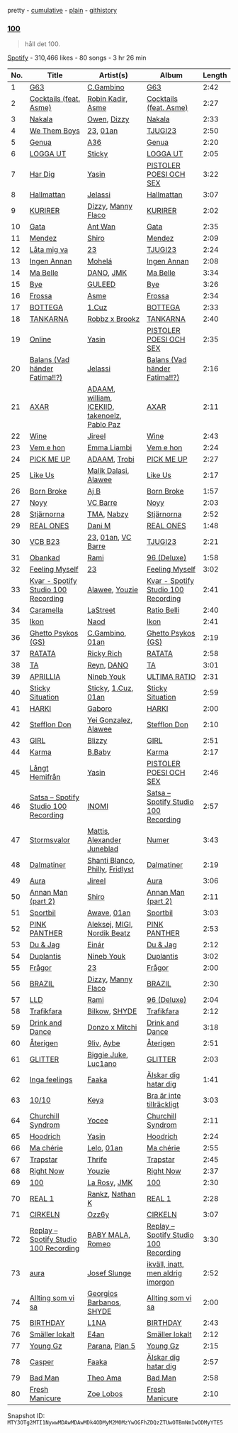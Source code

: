 pretty - [cumulative](/playlists/cumulative/37i9dQZF1DWXfgo3OOonqa.md) - [plain](/playlists/plain/37i9dQZF1DWXfgo3OOonqa) - [githistory](https://github.githistory.xyz/mackorone/spotify-playlist-archive/blob/main/playlists/plain/37i9dQZF1DWXfgo3OOonqa)

### [100](https://open.spotify.com/playlist/37i9dQZF1DWXfgo3OOonqa)

> håll det 100.

[Spotify](https://open.spotify.com/user/spotify) - 310,466 likes - 80 songs - 3 hr 26 min

| No. | Title | Artist(s) | Album | Length |
|---|---|---|---|---|
| 1 | [G63](https://open.spotify.com/track/3pBTElvw1OK7pDDI3MR4qC) | [C.Gambino](https://open.spotify.com/artist/6eWjyO1r0QlvsIuIIcgGxI) | [G63](https://open.spotify.com/album/7w1lkm0KtSeu6bfs8S21d5) | 2:42 |
| 2 | [Cocktails \(feat\. Asme\)](https://open.spotify.com/track/45bLmakv73Jwg5XwoEEGMq) | [Robin Kadir](https://open.spotify.com/artist/4juMqlCDk4p6TrM7JXfSw2), [Asme](https://open.spotify.com/artist/3M1eBsR4rSTcDAzYopumeG) | [Cocktails \(feat\. Asme\)](https://open.spotify.com/album/0ZrYAHvPy0aTXpWhRN5es6) | 2:27 |
| 3 | [Nakala](https://open.spotify.com/track/3y5fUcF94aDFxA2HjrERDt) | [Owen](https://open.spotify.com/artist/0Q5gLNKbp5mpfEvquAaHCl), [Dizzy](https://open.spotify.com/artist/7lKk7yXNockkDjhb1GCeOy) | [Nakala](https://open.spotify.com/album/000n59cSc8psOiz5faS7sZ) | 2:33 |
| 4 | [We Them Boys](https://open.spotify.com/track/4ThoiczTKlsb2AzBPkmBkc) | [23](https://open.spotify.com/artist/2Dor6diK1zw9BEluKBOdoA), [01an](https://open.spotify.com/artist/74e6I2mEw224Rzo1VadSMY) | [TJUGI23](https://open.spotify.com/album/5J8dRxQwNyJdrvNlNY6NMg) | 2:50 |
| 5 | [Genua](https://open.spotify.com/track/12AvFLuM5FPrGb5WKLon3r) | [A36](https://open.spotify.com/artist/4QcudLddRQCbX8wrs6i2Gt) | [Genua](https://open.spotify.com/album/5dHTG02KPD83NuYONPCb3e) | 2:20 |
| 6 | [LOGGA UT](https://open.spotify.com/track/6WZ0e4BsFb5tmGQeaOsuco) | [Sticky](https://open.spotify.com/artist/12BQZLcMCpuSfR7xyKFgJO) | [LOGGA UT](https://open.spotify.com/album/5piGT2xQPt0xydho8ufEsO) | 2:05 |
| 7 | [Har Dig](https://open.spotify.com/track/4FGvRqZ1pPaflN2jjLBMB9) | [Yasin](https://open.spotify.com/artist/6rYEqmajzlhGVaayOJ2bpJ) | [PISTOLER POESI OCH SEX](https://open.spotify.com/album/6HpmLRAvpms9AiqSB3zGdy) | 3:22 |
| 8 | [Hallmattan](https://open.spotify.com/track/6qBwgf6ZTDyyG7GwQjoL27) | [Jelassi](https://open.spotify.com/artist/2u9ZIMtCrLs7ya2HfIpLKZ) | [Hallmattan](https://open.spotify.com/album/1lsPTXRLEQUT7lSX7gENT2) | 3:07 |
| 9 | [KURIRER](https://open.spotify.com/track/7dLIb2FTMx0EKSAipHov7P) | [Dizzy](https://open.spotify.com/artist/7lKk7yXNockkDjhb1GCeOy), [Manny Flaco](https://open.spotify.com/artist/2vduakOON9BipyWkPSBo4S) | [KURIRER](https://open.spotify.com/album/0q4FcnWY4RnXpgsPRNS8Cy) | 2:02 |
| 10 | [Gata](https://open.spotify.com/track/7N0a0QhkOE5g4zbpJeHWpp) | [Ant Wan](https://open.spotify.com/artist/51TXQniEQkYh89tfLjiuSy) | [Gata](https://open.spotify.com/album/2rlOVzymMvw3H6hUmRiiJs) | 2:35 |
| 11 | [Mendez](https://open.spotify.com/track/4W7yzpXpmBJhe5Guao0piy) | [Shiro](https://open.spotify.com/artist/2r9JAY6ISvp0VvZsT6cBJo) | [Mendez](https://open.spotify.com/album/1F1XXjNW4uNzNvOcCdJe13) | 2:09 |
| 12 | [Låta mig va](https://open.spotify.com/track/3QIyTPHILvEB0IjQrxU2f8) | [23](https://open.spotify.com/artist/2Dor6diK1zw9BEluKBOdoA) | [TJUGI23](https://open.spotify.com/album/5J8dRxQwNyJdrvNlNY6NMg) | 2:24 |
| 13 | [Ingen Annan](https://open.spotify.com/track/29f6emBNZc0WueYCU0Me2O) | [Mohelá](https://open.spotify.com/artist/4EukF0aMNL8Cc5kUSNsXPZ) | [Ingen Annan](https://open.spotify.com/album/4BdMKdoEQPuCDEz14asIc6) | 2:08 |
| 14 | [Ma Belle](https://open.spotify.com/track/1FPGuD3usIOivj1V2j4OMc) | [DANO](https://open.spotify.com/artist/1qid2RAqbRe7NvZ8tCxbOS), [JMK](https://open.spotify.com/artist/0qq6F6bI5cpDuXgRTM2ZLN) | [Ma Belle](https://open.spotify.com/album/4ayd4KItCscPToowrTR3yY) | 3:34 |
| 15 | [Bye](https://open.spotify.com/track/1rTUM3BdqYSTsZiUVL6YRY) | [GULEED](https://open.spotify.com/artist/1Mw40k757jZuiL0NIJpdO5) | [Bye](https://open.spotify.com/album/7ncknlyzo63JmvKfkpKdf2) | 3:26 |
| 16 | [Frossa](https://open.spotify.com/track/660EPoIBj3FnUhHlcKgN5H) | [Asme](https://open.spotify.com/artist/3M1eBsR4rSTcDAzYopumeG) | [Frossa](https://open.spotify.com/album/0HIQvy6LtEhW4phvG12OEO) | 2:34 |
| 17 | [BOTTEGA](https://open.spotify.com/track/3RRwRGSCAsokzDr5CL3ISC) | [1.Cuz](https://open.spotify.com/artist/5uvOG0MwnD2ANrxNBUPtNr) | [BOTTEGA](https://open.spotify.com/album/3d8p48lwwRTX1ZcNpHxIX2) | 2:33 |
| 18 | [TANKARNA](https://open.spotify.com/track/2vlzb4TbT7DOe0UzOJxgMI) | [Robbz x Brookz](https://open.spotify.com/artist/28Yka7aPiP0TcDk7TYH14h) | [TANKARNA](https://open.spotify.com/album/74k7FDQu7wy1NA3fRynoZC) | 2:40 |
| 19 | [Online](https://open.spotify.com/track/3wIUf2ssPffFAUoIR4F1Tm) | [Yasin](https://open.spotify.com/artist/6rYEqmajzlhGVaayOJ2bpJ) | [PISTOLER POESI OCH SEX](https://open.spotify.com/album/6HpmLRAvpms9AiqSB3zGdy) | 2:35 |
| 20 | [Balans \(Vad händer Fatima!!?\)](https://open.spotify.com/track/6TLjoYLWtjziKPsLxSOkZv) | [Jelassi](https://open.spotify.com/artist/2u9ZIMtCrLs7ya2HfIpLKZ) | [Balans \(Vad händer Fatima!!?\)](https://open.spotify.com/album/6ErQass5rD25XSozTbKqq9) | 2:16 |
| 21 | [AXAR](https://open.spotify.com/track/69Zgo9cfCANqGHgKCBXzTJ) | [ADAAM](https://open.spotify.com/artist/7zLm9op6LgPqKL62d1FzhO), [william](https://open.spotify.com/artist/1UdLtKAD4FbM7r2XCfAWAs), [ICEKIID](https://open.spotify.com/artist/3RYYha3CC7js2PHbcBHewt), [takenoelz](https://open.spotify.com/artist/16U51AjPH40zvPxDA8FjVT), [Pablo Paz](https://open.spotify.com/artist/1MPDGl1VzA7muXZSIZ2Zc0) | [AXAR](https://open.spotify.com/album/6HsFZ60ry08QkWkuZ9tGAw) | 2:11 |
| 22 | [Wine](https://open.spotify.com/track/3HHXFvN5BjYrASwmeaEYVI) | [Jireel](https://open.spotify.com/artist/2EWsHDexsSInArfFkhA2i6) | [Wine](https://open.spotify.com/album/4sg5BPyaOWGmhxBdWsdy3n) | 2:43 |
| 23 | [Vem e hon](https://open.spotify.com/track/0iIPP1fRRYBzdjPnwcqGoQ) | [Emma Liambi](https://open.spotify.com/artist/79ni0gLHGqim5iM0lzKMLI) | [Vem e hon](https://open.spotify.com/album/0qz3dm5mwtPhvDKp2zZBPg) | 2:24 |
| 24 | [PICK ME UP](https://open.spotify.com/track/3wx0fGGBY8Csos0ZDsKXFE) | [ADAAM](https://open.spotify.com/artist/7zLm9op6LgPqKL62d1FzhO), [Trobi](https://open.spotify.com/artist/0MBLQbpbPvJ4oXM0Cj4aKR) | [PICK ME UP](https://open.spotify.com/album/47nAM4UWvRCjvXMWYsx8W9) | 2:27 |
| 25 | [Like Us](https://open.spotify.com/track/3VZQXvW2zKquR7UvOUXz1k) | [Malik Dalasi](https://open.spotify.com/artist/1n3grwmOigAA2UYtlF91gc), [Alawee](https://open.spotify.com/artist/1eAyilKA1p82m0SkoEZ8dB) | [Like Us](https://open.spotify.com/album/7wb7gWBVcqFog8F7m4WTUv) | 2:17 |
| 26 | [Born Broke](https://open.spotify.com/track/2ObcrH042x3Hen1H5BABrK) | [Aj B](https://open.spotify.com/artist/7HNexSRBLdVWgYldSK1EN4) | [Born Broke](https://open.spotify.com/album/0ZKUeRXG5KsGEASNvXj1tO) | 1:57 |
| 27 | [Noyy](https://open.spotify.com/track/4W0pPaBJwKhxScJXDVIKhS) | [VC Barre](https://open.spotify.com/artist/5QcMPl2wzC4KqivjfcyBIU) | [Noyy](https://open.spotify.com/album/0OLqRExTkvKByEadGUQ0KL) | 2:03 |
| 28 | [Stjärnorna](https://open.spotify.com/track/0QzjQiI3K2J90mn0tHslZ4) | [TMA](https://open.spotify.com/artist/7HooMDZWSlS5FmEzJKrHix), [Nabzy](https://open.spotify.com/artist/69UGhJ5ofrMbgORlfOLiKg) | [Stjärnorna](https://open.spotify.com/album/582G1brdY5Jfx181W2E3z0) | 2:52 |
| 29 | [REAL ONES](https://open.spotify.com/track/2Qxz8zUs7G3awJEnNQT5mi) | [Dani M](https://open.spotify.com/artist/5ILMkt5lW4KAyTXMNYWaGF) | [REAL ONES](https://open.spotify.com/album/5JDLHAEgpmMv2Mh3GHUfZQ) | 1:48 |
| 30 | [VCB B23](https://open.spotify.com/track/7yGIE3MGVqnWOrghqWWuW6) | [23](https://open.spotify.com/artist/2Dor6diK1zw9BEluKBOdoA), [01an](https://open.spotify.com/artist/74e6I2mEw224Rzo1VadSMY), [VC Barre](https://open.spotify.com/artist/5QcMPl2wzC4KqivjfcyBIU) | [TJUGI23](https://open.spotify.com/album/5J8dRxQwNyJdrvNlNY6NMg) | 2:21 |
| 31 | [Obankad](https://open.spotify.com/track/5n3oBxg3zvGsJTOg6KWw9x) | [Rami](https://open.spotify.com/artist/1iAQ8OLfuXk1oOhZWUkvOR) | [96 \(Deluxe\)](https://open.spotify.com/album/7xXmglERhyB9jlHgqKL2I2) | 1:58 |
| 32 | [Feeling Myself](https://open.spotify.com/track/0SOgdDDCI704FegadgOfc1) | [23](https://open.spotify.com/artist/2Dor6diK1zw9BEluKBOdoA) | [Feeling Myself](https://open.spotify.com/album/0KOYsqi0RwEZWPIt6V9ICU) | 3:02 |
| 33 | [Kvar \- Spotify Studio 100 Recording](https://open.spotify.com/track/374PJMUFDX43vavFdz2Jvi) | [Alawee](https://open.spotify.com/artist/1eAyilKA1p82m0SkoEZ8dB), [Youzie](https://open.spotify.com/artist/5quSkKg59RI6NZPpaaApte) | [Kvar \- Spotify Studio 100 Recording](https://open.spotify.com/album/3IPLGtRogxj4qRIh1sb8YL) | 2:41 |
| 34 | [Caramella](https://open.spotify.com/track/1xiDfu6qVAfkDQkVV1LxOM) | [LaStreet](https://open.spotify.com/artist/3mtBkhDY1zfMwTeUJxLRZj) | [Ratio Belli](https://open.spotify.com/album/6vo2iztzYX6mF86AhkR3OZ) | 2:40 |
| 35 | [Ikon](https://open.spotify.com/track/7y3tROxVvdzvJGu4NgWV6l) | [Naod](https://open.spotify.com/artist/31KGMx2XwpugdUpJzeZOv1) | [Ikon](https://open.spotify.com/album/15j8wwgCOjSLP5wP3lA3Md) | 2:41 |
| 36 | [Ghetto Psykos \(GS\)](https://open.spotify.com/track/4S4nhjCMlx3d4LkMGqiCpm) | [C.Gambino](https://open.spotify.com/artist/6eWjyO1r0QlvsIuIIcgGxI), [01an](https://open.spotify.com/artist/74e6I2mEw224Rzo1VadSMY) | [Ghetto Psykos \(GS\)](https://open.spotify.com/album/2edTCevZZxtQ4zK7MlVWXf) | 2:19 |
| 37 | [RATATA](https://open.spotify.com/track/5SeCuhnCkReuMDppRSOe2F) | [Ricky Rich](https://open.spotify.com/artist/1gm1katIowFM22Ldqcw6DK) | [RATATA](https://open.spotify.com/album/2vPjvhXrt8RpgIG6VzFp0G) | 2:58 |
| 38 | [TA](https://open.spotify.com/track/2yKnde0Q34pGXEfW7qJbcR) | [Reyn](https://open.spotify.com/artist/0fyeRmbc7XdKio5Fm13LPB), [DANO](https://open.spotify.com/artist/1qid2RAqbRe7NvZ8tCxbOS) | [TA](https://open.spotify.com/album/3tX0JXoCJx4vIL1acagF70) | 3:01 |
| 39 | [APRILLIA](https://open.spotify.com/track/4y3LTaYdRlwD2NV6FB1nKB) | [Nineb Youk](https://open.spotify.com/artist/1tR8hI9nP55dVOK0DBvWbU) | [ULTIMA RATIO](https://open.spotify.com/album/32mdIi3gjBOz6iVnccsdlq) | 2:31 |
| 40 | [Sticky Situation](https://open.spotify.com/track/7vVLexVH1BvkF0xoXveBFt) | [Sticky](https://open.spotify.com/artist/12BQZLcMCpuSfR7xyKFgJO), [1.Cuz](https://open.spotify.com/artist/5uvOG0MwnD2ANrxNBUPtNr), [01an](https://open.spotify.com/artist/74e6I2mEw224Rzo1VadSMY) | [Sticky Situation](https://open.spotify.com/album/6BqwUpGcFPcSo7tkQT6xTD) | 2:59 |
| 41 | [HARKI](https://open.spotify.com/track/2EayJFSji4xEOIM4Ur8gik) | [Gaboro](https://open.spotify.com/artist/1sLnQclviHMISG1VaLtKHx) | [HARKI](https://open.spotify.com/album/2Pit0Gz40DEVhx71C6ZtUz) | 2:00 |
| 42 | [Stefflon Don](https://open.spotify.com/track/7dNBmm3pee2FxAYiZNFk13) | [Yei Gonzalez](https://open.spotify.com/artist/54tAGj0D5DRj7wKZdgALnq), [Alawee](https://open.spotify.com/artist/1eAyilKA1p82m0SkoEZ8dB) | [Stefflon Don](https://open.spotify.com/album/1YVBCLUAH7wGycVlXtuX7z) | 2:10 |
| 43 | [GIRL](https://open.spotify.com/track/7zeafSIdEHF8HoskBRkFto) | [Blizzy](https://open.spotify.com/artist/4tSx9oXscGCVaVXEhH86qp) | [GIRL](https://open.spotify.com/album/0fN88KFmZW8TpFKmM5c7ss) | 2:51 |
| 44 | [Karma](https://open.spotify.com/track/5mHatlceRi4T05mRgs3lDG) | [B.Baby](https://open.spotify.com/artist/0uuwZ3aC3dhl9e7J66Ag13) | [Karma](https://open.spotify.com/album/39DaRxeCO75AaA5DEIbUqJ) | 2:17 |
| 45 | [Långt Hemifrån](https://open.spotify.com/track/11dvt39aUJjx3jPK47HWK1) | [Yasin](https://open.spotify.com/artist/6rYEqmajzlhGVaayOJ2bpJ) | [PISTOLER POESI OCH SEX](https://open.spotify.com/album/6HpmLRAvpms9AiqSB3zGdy) | 2:46 |
| 46 | [Satsa – Spotify Studio 100 Recording](https://open.spotify.com/track/4smXervZxPsPyDQoolgkCt) | [INOMI](https://open.spotify.com/artist/4y6IXL3FLmSLs4CCgpq5i2) | [Satsa – Spotify Studio 100 Recording](https://open.spotify.com/album/7qgUcNnrHTauVshnwQWQ3I) | 2:57 |
| 47 | [Stormsvalor](https://open.spotify.com/track/5WH3GWaCtavf6AXErydcGJ) | [Mattis](https://open.spotify.com/artist/0JMKOzAe77KyZ7oouH0CxK), [Alexander Juneblad](https://open.spotify.com/artist/5DBXHf00RMLMWHx5C4cfyB) | [Numer](https://open.spotify.com/album/5Vy6NZeHuSfRTts4ImI5kV) | 3:43 |
| 48 | [Dalmatiner](https://open.spotify.com/track/416zEIteZuKwSiGFjXpuGW) | [Shanti Blanco](https://open.spotify.com/artist/7ddwT1YBsclpDNyh1uFLwu), [Philly](https://open.spotify.com/artist/1NCPSuEn4tCtPesgOnqSQN), [Fridlyst](https://open.spotify.com/artist/3JNEVqwIPrDatUMQ2qigvt) | [Dalmatiner](https://open.spotify.com/album/11EIbmPBzeSU2ersMh0ZEj) | 2:19 |
| 49 | [Aura](https://open.spotify.com/track/4DJ6P3O5xd11cQMOsPIWg7) | [Jireel](https://open.spotify.com/artist/2EWsHDexsSInArfFkhA2i6) | [Aura](https://open.spotify.com/album/6gQrFdytErXSB1VjxpsxYI) | 3:06 |
| 50 | [Annan Man \(part 2\)](https://open.spotify.com/track/0dXCa5c9CZzkNHx1p6SOlb) | [Shiro](https://open.spotify.com/artist/2r9JAY6ISvp0VvZsT6cBJo) | [Annan Man \(part 2\)](https://open.spotify.com/album/75gmHEVJvOSKNabmMEZ82U) | 2:11 |
| 51 | [Sportbil](https://open.spotify.com/track/7bX2TgbtZrg8rVogs6ISM8) | [Awave](https://open.spotify.com/artist/2zrzhtWVPEcj1btFiRDQlF), [01an](https://open.spotify.com/artist/74e6I2mEw224Rzo1VadSMY) | [Sportbil](https://open.spotify.com/album/6B76lCKpQN6hly4CKUq2uf) | 3:03 |
| 52 | [PINK PANTHER](https://open.spotify.com/track/5stW94lVp9FLXKrSG6uNpx) | [Aleksej](https://open.spotify.com/artist/3EQED8IPx0z2uR0H28Sc5J), [MIGI](https://open.spotify.com/artist/6SQ1V0fuKnQGrLYE37Q1n3), [Nordik Beatz](https://open.spotify.com/artist/5tUMfmPXYszsVvtXHnITtD) | [PINK PANTHER](https://open.spotify.com/album/57kHLcSSXDQmwC0WTlnqda) | 2:53 |
| 53 | [Du & Jag](https://open.spotify.com/track/1fOZciVVoZ1RqpuO5i2hbU) | [Einár](https://open.spotify.com/artist/0kKygNaCQjqVLrImIftRDJ) | [Du & Jag](https://open.spotify.com/album/0UJ1RyPtQ9EMQmbBL8ZnUK) | 2:12 |
| 54 | [Duplantis](https://open.spotify.com/track/30brjBzRbL5MFUXWxSfG5A) | [Nineb Youk](https://open.spotify.com/artist/1tR8hI9nP55dVOK0DBvWbU) | [Duplantis](https://open.spotify.com/album/4CBmgdpkeOTRVcROYdeHGX) | 3:02 |
| 55 | [Frågor](https://open.spotify.com/track/3OHkL376IJhmHCUPgwKu9P) | [23](https://open.spotify.com/artist/2Dor6diK1zw9BEluKBOdoA) | [Frågor](https://open.spotify.com/album/6QQXRFWvjqm4hZERcDshxN) | 2:00 |
| 56 | [BRAZIL](https://open.spotify.com/track/0MNNXGTgc5wL5MPOGkEZNE) | [Dizzy](https://open.spotify.com/artist/7lKk7yXNockkDjhb1GCeOy), [Manny Flaco](https://open.spotify.com/artist/2vduakOON9BipyWkPSBo4S) | [BRAZIL](https://open.spotify.com/album/67KMwvlewFdeXnTnUNWKXu) | 2:30 |
| 57 | [LLD](https://open.spotify.com/track/0JF8pIVmf8GQq9zyRnEiFW) | [Rami](https://open.spotify.com/artist/1iAQ8OLfuXk1oOhZWUkvOR) | [96 \(Deluxe\)](https://open.spotify.com/album/7xXmglERhyB9jlHgqKL2I2) | 2:04 |
| 58 | [Trafikfara](https://open.spotify.com/track/0wAWvTep02Pzkc2kGJhWpN) | [Bilkow](https://open.spotify.com/artist/0EhQSGkoxasQQAGINGktFz), [SHYDE](https://open.spotify.com/artist/45lkyvZqssTcpM1bX5O5Cv) | [Trafikfara](https://open.spotify.com/album/1h4xtwLx9dbwkHm3IvGTCD) | 2:12 |
| 59 | [Drink and Dance](https://open.spotify.com/track/2vtnhRLRGdBY2aApSLDxs8) | [Donzo x Mitchi](https://open.spotify.com/artist/6vyyCB5qh4EXjfz9Rpo2iv) | [Drink and Dance](https://open.spotify.com/album/07y68FcDCn4aSPS8xsYfje) | 3:18 |
| 60 | [Återigen](https://open.spotify.com/track/3UzNrudEFcGjmLOP2RYxdC) | [9liv](https://open.spotify.com/artist/1CoE5ue29WuTIHn0QE5mrO), [Aybe](https://open.spotify.com/artist/3yG6CR4mQZD2clhwnyr778) | [Återigen](https://open.spotify.com/album/1u74DgifZSxa4OG4cHimUq) | 2:51 |
| 61 | [GLITTER](https://open.spotify.com/track/2uQzFHxj2KYSFtKvKgcP9p) | [Biggie Juke](https://open.spotify.com/artist/1iFBAUJba6rHRgFNOJYUDD), [Luc1ano](https://open.spotify.com/artist/5FrvaIrf2vik2rktPWOrsN) | [GLITTER](https://open.spotify.com/album/7yIc42XcxS526VSZDBWXaD) | 2:03 |
| 62 | [Inga feelings](https://open.spotify.com/track/6T9g3YYyxfxu3Htr8P5wnd) | [Faaka](https://open.spotify.com/artist/5nQm2hG8NRsFvtQqc6Ahzx) | [Älskar dig hatar dig](https://open.spotify.com/album/5txxX7l49EJTKjndxt4VGs) | 1:41 |
| 63 | [10/10](https://open.spotify.com/track/35u2Ubwl6nlz3JXrEPMxjW) | [Keya](https://open.spotify.com/artist/6Fzcb6MUQTqnojF8woJsKd) | [Bra är inte tillräckligt](https://open.spotify.com/album/4RB3FzLexzwkptkVbWUoYu) | 3:03 |
| 64 | [Churchill Syndrom](https://open.spotify.com/track/58DF3XFqMA2uVwvpmsPDoJ) | [Yocee](https://open.spotify.com/artist/77TzeR7C0uNqn1uBPiqty6) | [Churchill Syndrom](https://open.spotify.com/album/6Wv6YwvwtDzh9GTE4j8uCm) | 2:11 |
| 65 | [Hoodrich](https://open.spotify.com/track/0xNm2tIbdqPfNUJhVfDHrO) | [Yasin](https://open.spotify.com/artist/6rYEqmajzlhGVaayOJ2bpJ) | [Hoodrich](https://open.spotify.com/album/7g2eeeDJ8h67IE4FdJNeA9) | 2:24 |
| 66 | [Ma chérie](https://open.spotify.com/track/1ILnuJSm8ScyNAlaWdn8fx) | [Lelo](https://open.spotify.com/artist/4GeZOI31ZG8C6PvdAk8Lbw), [01an](https://open.spotify.com/artist/74e6I2mEw224Rzo1VadSMY) | [Ma chérie](https://open.spotify.com/album/1ImQaimhAPnEMnvpetjoFm) | 2:55 |
| 67 | [Trapstar](https://open.spotify.com/track/65EbLNXHsdqXbMN8PR7AnC) | [Thrife](https://open.spotify.com/artist/6iNTGd6T0cxg1H8IIaZTlt) | [Trapstar](https://open.spotify.com/album/38cssEJR7TZKy0bNaMfZj8) | 2:45 |
| 68 | [Right Now](https://open.spotify.com/track/5E4Eh8B98cgYzTXJqX0uyL) | [Youzie](https://open.spotify.com/artist/5quSkKg59RI6NZPpaaApte) | [Right Now](https://open.spotify.com/album/69afee0w1JQL2KTvIyFVTE) | 2:37 |
| 69 | [100](https://open.spotify.com/track/285T9hFs92WxOJumiYhplW) | [La Rosy](https://open.spotify.com/artist/1pBol2ATUI6hXWOzZQnrcP), [JMK](https://open.spotify.com/artist/0qq6F6bI5cpDuXgRTM2ZLN) | [100](https://open.spotify.com/album/01D2YTxw2MilE2WUVjyzZS) | 2:30 |
| 70 | [REAL 1](https://open.spotify.com/track/1NCPpKK0mOQUlv0MMxgiB0) | [Rankz](https://open.spotify.com/artist/6w8VGrVtEFZLigAvNZKX7F), [Nathan K](https://open.spotify.com/artist/0gjoWt9fRKf09gYem1xjn6) | [REAL 1](https://open.spotify.com/album/06GgY9wb4a7XpXyUzlQ9EX) | 2:28 |
| 71 | [CIRKELN](https://open.spotify.com/track/6QEn8jCSoKaKWDGtyOImfs) | [Ozz6y](https://open.spotify.com/artist/6XmbeFgAh0itkfnnLXza1J) | [CIRKELN](https://open.spotify.com/album/034NP4cFA56qqv2kUV1vfI) | 3:07 |
| 72 | [Replay – Spotify Studio 100 Recording](https://open.spotify.com/track/2M9fHntL6hK2Sqp4W34DXC) | [BABY MALA](https://open.spotify.com/artist/1JkJKyvOzlac6pPlHO8LUl), [Romeo](https://open.spotify.com/artist/3TSLK8NFrFC8KqFwZlM58D) | [Replay – Spotify Studio 100 Recording](https://open.spotify.com/album/6tnjHCd5Y5Lp7mtPtiZX3P) | 3:30 |
| 73 | [aura](https://open.spotify.com/track/7A63dexDM5NCXlICgq8RUc) | [Josef Slunge](https://open.spotify.com/artist/1CcUIkJudKxfk8SZMLL1sd) | [ikväll, inatt, men aldrig imorgon](https://open.spotify.com/album/2iHZ5X0FRetrOOK6A97G9N) | 2:52 |
| 74 | [Allting som vi sa](https://open.spotify.com/track/3bFwfGvz9ryhiL1l7rIikn) | [Georgios Barbanos](https://open.spotify.com/artist/0n4qD1LR233g1LdGBp1BEE), [SHYDE](https://open.spotify.com/artist/45lkyvZqssTcpM1bX5O5Cv) | [Allting som vi sa](https://open.spotify.com/album/2pPjBU6MEAEenVRbsnkYfH) | 2:00 |
| 75 | [BIRTHDAY](https://open.spotify.com/track/6WqVQQvsU36rwF6yytQ6EM) | [L1NA](https://open.spotify.com/artist/62oPQvptWCPp2UCsqYwcIf) | [BIRTHDAY](https://open.spotify.com/album/0nC66yGMx88sJDbFQamG7s) | 2:43 |
| 76 | [Smäller lokalt](https://open.spotify.com/track/3qzZR7sk8OvUQAHmaklatW) | [E4an](https://open.spotify.com/artist/21fClS8OEQ4cTa868Q8INi) | [Smäller lokalt](https://open.spotify.com/album/26XvNWskss1XednRdp59bH) | 2:12 |
| 77 | [Young Gz](https://open.spotify.com/track/51BFXipzTgfif7fIVlN2Gg) | [Parana](https://open.spotify.com/artist/7mkDHzjImR7tnMVJ1QKeFv), [Plan 5](https://open.spotify.com/artist/1eroUvjamd3Cyb3yjxmNOp) | [Young Gz](https://open.spotify.com/album/6eu0VDIXjDtLt6WB1H00VW) | 2:15 |
| 78 | [Casper](https://open.spotify.com/track/4GVHYARaXgEY4MsM1h3Ank) | [Faaka](https://open.spotify.com/artist/5nQm2hG8NRsFvtQqc6Ahzx) | [Älskar dig hatar dig](https://open.spotify.com/album/5txxX7l49EJTKjndxt4VGs) | 2:57 |
| 79 | [Bad Man](https://open.spotify.com/track/5zHFfd6l0X0fcST9E4mbGd) | [Theo Ama](https://open.spotify.com/artist/49WKi1DsyLCsbVMNKvTIDQ) | [Bad Man](https://open.spotify.com/album/759pmm3SArDCljjz3CsxvU) | 2:58 |
| 80 | [Fresh Manicure](https://open.spotify.com/track/2iS6jgjx55IQaDEBB9WBhN) | [Zoe Lobos](https://open.spotify.com/artist/75EGjJY7wrAOSa4aJ8dReA) | [Fresh Manicure](https://open.spotify.com/album/6ZPNzDis4A1yLKXadgl9J9) | 2:10 |

Snapshot ID: `MTY3OTg2MTI1NywwMDAwMDAwMDk4ODMyM2M0MzYwOGFhZDQzZTUwOTBmNmIwODMyYTE5`
